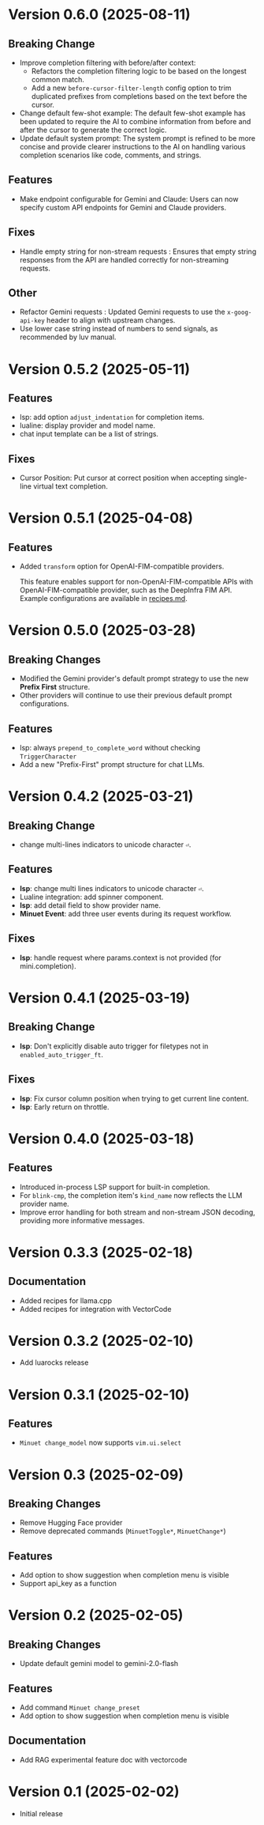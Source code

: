 # Version 0.6.0 (2025-08-11)

## Breaking Change

- Improve completion filtering with before/after context:
  - Refactors the completion filtering logic to be based on the longest common
    match.
  - Add a new `before-cursor-filter-length` config option to trim duplicated
    prefixes from completions based on the text before the cursor.
- Change default few-shot example: The default few-shot example has been
  updated to require the AI to combine information from before and after the
  cursor to generate the correct logic.
- Update default system prompt: The system prompt is refined to be more concise
  and provide clearer instructions to the AI on handling various completion
  scenarios like code, comments, and strings.

## Features

- Make endpoint configurable for Gemini and Claude: Users can now
  specify custom API endpoints for Gemini and Claude providers.

## Fixes

- Handle empty string for non-stream requests : Ensures that empty string
  responses from the API are handled correctly for non-streaming requests.

## Other

- Refactor Gemini requests : Updated Gemini requests to use the
  `x-goog-api-key` header to align with upstream changes.
- Use lower case string instead of numbers to send signals, as recommended by
  luv manual.

# Version 0.5.2 (2025-05-11)

## Features

- lsp: add option `adjust_indentation` for completion items.
- lualine: display provider and model name.
- chat input template can be a list of strings.

## Fixes

- Cursor Position: Put cursor at correct position when accepting single-line
  virtual text completion.

# Version 0.5.1 (2025-04-08)

## Features

- Added `transform` option for OpenAI-FIM-compatible providers.

  This feature enables support for non-OpenAI-FIM-compatible APIs with
  OpenAI-FIM-compatible provider, such as the DeepInfra FIM API. Example
  configurations are available in [recipes.md](./recipes.md).

# Version 0.5.0 (2025-03-28)

## Breaking Changes

- Modified the Gemini provider's default prompt strategy to use the new
  **Prefix First** structure.
- Other providers will continue to use their previous default prompt
  configurations.

## Features

- lsp: always `prepend_to_complete_word` without checking `TriggerCharacter`
- Add a new "Prefix-First" prompt structure for chat LLMs.

# Version 0.4.2 (2025-03-21)

## Breaking Change

- change multi-lines indicators to unicode character `⏎`.

## Features

- **lsp**: change multi lines indicators to unicode character `⏎`.
- Lualine integration: add spinner component.
- **lsp**: add detail field to show provider name.
- **Minuet Event**: add three user events during its request workflow.

## Fixes

- **lsp**: handle request where params.context is not provided (for mini.completion).

# Version 0.4.1 (2025-03-19)

## Breaking Change

- **lsp**: Don't explicitly disable auto trigger for filetypes not in `enabled_auto_trigger_ft`.

## Fixes

- **lsp**: Fix cursor column position when trying to get current line content.
- **lsp**: Early return on throttle.

# Version 0.4.0 (2025-03-18)

## Features

- Introduced in-process LSP support for built-in completion.
- For `blink-cmp`, the completion item's `kind_name` now reflects the LLM provider name.
- Improve error handling for both stream and non-stream JSON decoding, providing more informative messages.

# Version 0.3.3 (2025-02-18)

## Documentation

- Added recipes for llama.cpp
- Added recipes for integration with VectorCode

# Version 0.3.2 (2025-02-10)

- Add luarocks release

# Version 0.3.1 (2025-02-10)

## Features

- `Minuet change_model` now supports `vim.ui.select`

# Version 0.3 (2025-02-09)

## Breaking Changes

- Remove Hugging Face provider
- Remove deprecated commands (`MinuetToggle*`, `MinuetChange*`)

## Features

- Add option to show suggestion when completion menu is visible
- Support api_key as a function

# Version 0.2 (2025-02-05)

## Breaking Changes

- Update default gemini model to gemini-2.0-flash

## Features

- Add command `Minuet change_preset`
- Add option to show suggestion when completion menu is visible

## Documentation

- Add RAG experimental feature doc with vectorcode

# Version 0.1 (2025-02-02)

- Initial release
